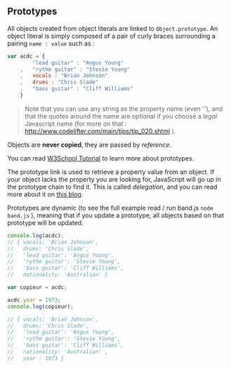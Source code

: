 ## Prototypes

All objects created from object literals are linked to `Object.prototype`. An object literal is simply composed of a pair of curly braces surrounding a pairing `name : value` such as :
```javascript
var acdc = {
		"lead guitar" : "Angus Young"
	,	"rythm guitar" : "Stevie Young"
	,	vocals : "Brian Johnson"
	,	drums : "Chris Slade"
	,	"bass guitar" : "Cliff Williams"
	}
```

> Note that you can use any string as the property name (even ''), and that the quotes around the name are optional if you choose a *legal* Javascript name (for more on that : http://www.codelifter.com/main/tips/tip_020.shtml ).

Objects are **never copied**, they are passed by *reference*.

You can read [W3School Tutorial](http://www.w3schools.com/js/js_object_prototypes.asp) to learn more about prototypes.

The prototype link is used to retrieve a property value from an object. If your object lacks the property you are looking for, JavaScript will go up in the prototype chain to find it. This is called *delegation*, and you can read more about it on [this blog](https://javascriptweblog.wordpress.com/2010/12/22/delegation-vs-inheritance-in-javascript/).

Prototypes are dynamic (to see the full example read / run band.js `node band.js` ), meaning that if you update a prototype, all objects based on that prototype will be updated.

```javascript
console.log(acdc);
// { vocals: 'Brian Johnson',
//   drums: 'Chris Slade',
//   'lead guitar': 'Angus Young',
//   'rythm guitar': 'Stevie Young',
//   'bass guitar': 'Cliff Williams',
//   nationality: 'Australian' }

var copieur = acdc;

acdc.year = 1973;
console.log(copieur);

// { vocals: 'Brian Johnson',
//   drums: 'Chris Slade',
//   'lead guitar': 'Angus Young',
//   'rythm guitar': 'Stevie Young',
//   'bass guitar': 'Cliff Williams',
//   nationality: 'Australian' ,
//	 year : 1973 }
```
